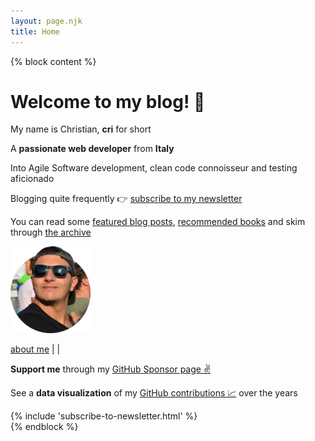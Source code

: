 ```yaml
---
layout: page.njk
title: Home
---
```


{% block content %}
<div class="flex">
  <div class="">
    <h1 class="no-anchor"><b>Welcome to my blog!</b> 👋</h1>
    <p>My name is Christian, <b>cri</b> for short</p>
    <p>A <b>passionate web developer</b> from <b>Italy</b></p>
    <p>Into Agile Software development, clean code connoisseur and testing aficionado<p>
    <p>Blogging quite frequently 👉 <a class="cta" href="/subscribe/">subscribe to my newsletter</a></p>
    <p>You can read some <a href="/posts">featured blog posts</a>, <a href="/books">recommended books</a> and skim through <a href="/archive">the archive</a></p>
  </div>
  <div class="">
    <div class="cf">
      <a href="/about" class="no-underline">
        <img class="avatar-image no-shadow" alt="me with sunglasses" src="/assets/images/cf4.png"/>
      </a>
      <p>
        <a href="/about">about me</a> | <a href="https://twitter.com/christian_fei" target="_blank"><i class="icon icon-twitter"></i></a> | <a href="https://github.com/christian-fei" target="_blank"><i class="icon icon-github"></i></a>
      </p>
    </div>
  </div>
</div>
<div>
  <p>
    <b>Support me</b> through my <a href="https://github.com/sponsors/christian-fei">GitHub Sponsor page ✌️</a>
  </p>
  <p>
    See a <b>data visualization</b> of my <a href="/contributions">GitHub contributions 📈</a> over the years
  </p>
  {% include 'subscribe-to-newsletter.html' %}
</div>
{% endblock %}
